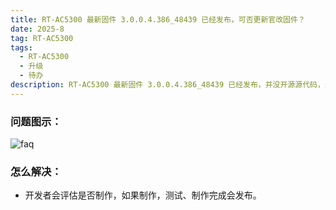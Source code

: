 ```yaml
---
title: RT-AC5300 最新固件 3.0.0.4.386_48439 已经发布，可否更新官改固件？
date: 2025-8
tag: RT-AC5300 
tags: 
  - RT-AC5300 
  - 升级
  - 待办
description: RT-AC5300 最新固件 3.0.0.4.386_48439 已经发布，并没开源源代码，最新的开源代码3.0.0.4.386_46065。
---
```


### 问题图示：

![faq](/assets/posts/5300.png)


### 怎么解决：

- 开发者会评估是否制作，如果制作，测试、制作完成会发布。

